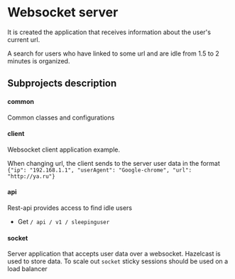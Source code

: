 # Websocket server

It is created the application that receives information about the user's current url.

A search for users who have linked to some url and are idle from 1.5 to 2 minutes is organized.

## Subprojects description

#### common
Common classes and configurations

#### client
Websocket client application example.

When changing url, the client sends to the server user data in the format
``
{"ip": "192.168.1.1", "userAgent": "Google-chrome", "url": "http://ya.ru"}
``

#### api
Rest-api provides access to find idle users

* Get `/ api / v1 / sleepinguser`

#### socket
Server application that accepts user data over a websocket. Hazelcast is used to store data.
To scale out `socket` sticky sessions should be used on a load balancer